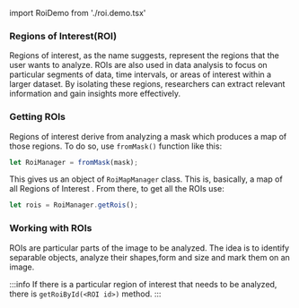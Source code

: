 import RoiDemo from './roi.demo.tsx'

### Regions of Interest(ROI)

Regions of interest, as the name suggests, represent the regions that the user wants to analyze. ROIs are also used in data analysis to focus on particular segments of data, time intervals, or areas of interest within a larger dataset. By isolating these regions, researchers can extract relevant information and gain insights more effectively.

### Getting ROIs

Regions of interest derive from analyzing a mask which produces a map of those regions.
To do so, use `fromMask()` function like this:

```ts
let RoiManager = fromMask(mask);
```

This gives us an object of `RoiMapManager` class. This is, basically, a map of all Regions of Interest .
From there, to get all the ROIs use:

```ts
let rois = RoiManager.getRois();
```

### Working with ROIs

ROIs are particular parts of the image to be analyzed. The idea is to identify separable objects, analyze their shapes,form and size and mark them on an image.

<RoiDemo />

:::info
If there is a particular region of interest that needs to be analyzed, there is `getRoiById(<ROI id>)` method.
:::
